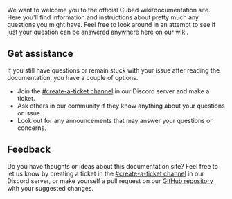 We want to welcome you to the official Cubed wiki/documentation site. Here you'll find information and instructions about pretty much any questions you might have. Feel free to look around in an attempt to see if just your question can be answered anywhere here on our wiki.
## Get assistance
If you still have questions or remain stuck with your issue after reading the documentation, you have a couple of options.

- Join the [#create-a-ticket channel](https://discord.gg/rEzBArpASK) in our Discord server and make a ticket.
- Ask others in our community if they know anything about your questions or issue.
- Look out for any announcements that may answer your questions or concerns.
## Feedback
Do you have thoughts or ideas about this documentation site? Feel free to let us know by creating a ticket in the [#create-a-ticket channel](https://discord.gg/rEzBArpASK) in our Discord server, or make yourself a pull request on our [GitHub repository](https://github.com/cubed-mc/cubed-wiki) with your suggested changes.